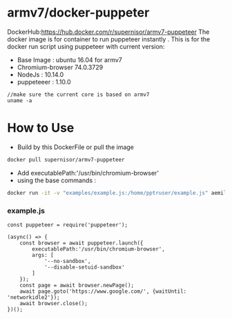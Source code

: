 # armv7/docker-puppeter
DockerHub:https://hub.docker.com/r/supernisor/armv7-puppeteer
The docker image is for container to run puppeteer instantly .
This is for the docker run script using puppeteer with current version:
  - Base Image : ubuntu 16.04 for armv7
  - Chromium-browser 74.0.3729
  - NodeJs : 10.14.0 
  - puppeteeer : 1.10.0

```
//make sure the current core is based on armv7 
uname -a 
```

 # How to Use 

  - Build by this DockerFile or pull the image
  
  ```sh
  docker pull supernisor/armv7-puppeteer
  ```
  - Add executablePath:'/usr/bin/chromium-browser'
  - using the base commands  :
  ```sh 
  docker run -it -v "examples/example.js:/home/pptruser/example.js" aemilianmayrhofer/armv7-puppeteer node example.js 
  ```

### example.js 
```
const puppeteer = require('puppeteer');

(async() => {
    const browser = await puppeteer.launch({
        executablePath:'/usr/bin/chromium-browser',
        args: [
            '--no-sandbox',
            '--disable-setuid-sandbox'
        ]
    });
    const page = await browser.newPage();
    await page.goto('https://www.google.com/', {waitUntil: 'networkidle2'});
    await browser.close();
})();
```

